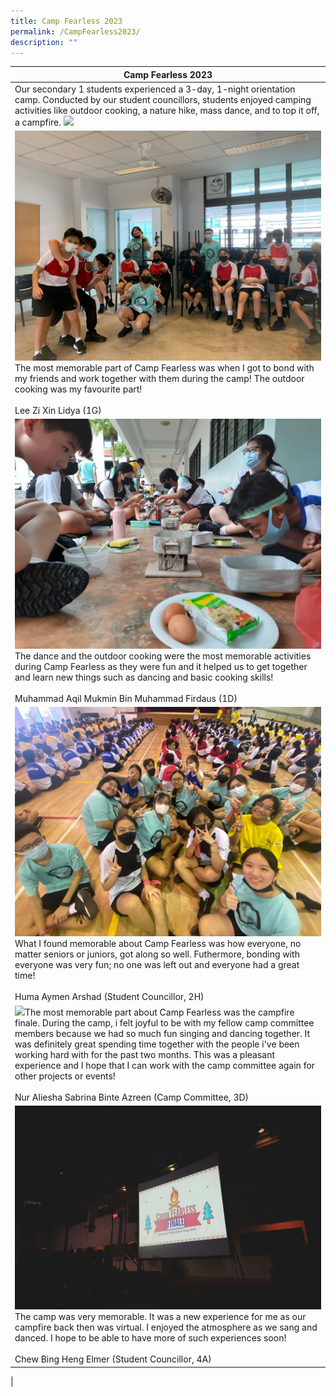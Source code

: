 ```yaml
---
title: Camp Fearless 2023
permalink: /CampFearless2023/
description: ""
---
```

|Camp Fearless 2023|
|--|
| Our secondary 1 students experienced a 3-day, 1-night orientation camp. Conducted by our student councillors, students enjoyed camping activities like outdoor cooking, a nature hike, mass dance, and to top it off, a campfire. ![](/images/Camp%20Fearless%20Campfire.jpeg)|
|![](/images/Bonding%20with%20friends.jpeg)The most memorable part of Camp Fearless was when I got to bond with my friends and work together with them during the camp! The outdoor cooking was my favourite part! <br><br>Lee Zi Xin Lidya (1G)|
|![](/images/Outdoor%20Cooking.jpg)The dance and the outdoor cooking were the most memorable activities during Camp Fearless as they were fun and it helped us to get together and learn new things such as dancing and basic cooking skills!<br><br>Muhammad Aqil Mukmin Bin Muhammad Firdaus (1D) |
|![](/images/Bonding%20with%20friends%202.jpeg)What I found memorable about Camp Fearless was how everyone, no matter seniors or juniors, got along so well. Futhermore, bonding with everyone was very fun; no one was left out and everyone had a great time!<br><br>Huma Aymen Arshad (Student Councillor, 2H) |
|![](/images/Camp%20Fearless%201.jpeg)The most memorable part about Camp Fearless was the campfire finale. During the camp, i felt joyful to be with my fellow camp committee members because we had so much fun singing and dancing together. It was definitely great spending time together with the people i've been working hard with for the past two months. This was a pleasant experience and I hope that I can work with the camp committee again for other projects or events!<br><br>Nur Aliesha Sabrina Binte Azreen (Camp Committee, 3D)|
|![](/images/Camp%20Fearless%202.jpeg)The camp was very memorable. It was a new experience for me as our campfire back then was virtual. I enjoyed the atmosphere as we sang and danced. I hope to be able to have more of such experiences soon!<br><br> Chew Bing Heng Elmer (Student Councillor, 4A)
|